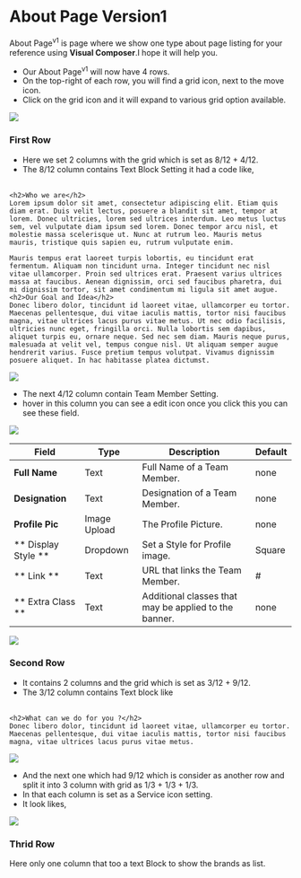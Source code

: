# About Page Version1


About Page<sup>v1</sup> is page where we show one type about page listing for your reference using **Visual Composer**.I hope it will help you.


 * Our About Page<sup>v1</sup> will now have 4 rows.
 * On the top-right of each row, you will find a grid icon, next to the move icon.
 * Click on the grid icon and it will expand to various grid option available.

![](https://raw.githubusercontent.com/ibndawood/mcwpdoc/master/assets/images/aboutv1.png)

### First Row ###
* Here we set 2 columns with the grid which is set as 8/12 + 4/12.
* The 8/12 column contains Text Block Setting it had a code like, <br/><br/>

```
<h2>Who we are</h2>
Lorem ipsum dolor sit amet, consectetur adipiscing elit. Etiam quis diam erat. Duis velit lectus, posuere a blandit sit amet, tempor at lorem. Donec ultricies, lorem sed ultrices interdum. Leo metus luctus sem, vel vulputate diam ipsum sed lorem. Donec tempor arcu nisl, et molestie massa scelerisque ut. Nunc at rutrum leo. Mauris metus mauris, tristique quis sapien eu, rutrum vulputate enim.

Mauris tempus erat laoreet turpis lobortis, eu tincidunt erat fermentum. Aliquam non tincidunt urna. Integer tincidunt nec nisl vitae ullamcorper. Proin sed ultrices erat. Praesent varius ultrices massa at faucibus. Aenean dignissim, orci sed faucibus pharetra, dui mi dignissim tortor, sit amet condimentum mi ligula sit amet augue.
<h2>Our Goal and Idea</h2>
Donec libero dolor, tincidunt id laoreet vitae, ullamcorper eu tortor. Maecenas pellentesque, dui vitae iaculis mattis, tortor nisi faucibus magna, vitae ultrices lacus purus vitae metus. Ut nec odio facilisis, ultricies nunc eget, fringilla orci. Nulla lobortis sem dapibus, aliquet turpis eu, ornare neque. Sed nec sem diam. Mauris neque purus, malesuada at velit vel, tempus congue nisl. Ut aliquam semper augue hendrerit varius. Fusce pretium tempus volutpat. Vivamus dignissim posuere aliquet. In hac habitasse platea dictumst.

```
![](https://raw.githubusercontent.com/ibndawood/mcwpdoc/master/assets/images/aboutv1-r1-c1.png)

* The next 4/12 column contain Team Member Setting.
* hover in this column you can see a edit icon once you click this you can see these field.

![](https://raw.githubusercontent.com/ibndawood/mcwpdoc/master/assets/images/about-teamMember-setting.png)

| Field | Type | Description | Default
| -- | -- | -- | -- |
| **Full Name** | Text | Full Name of a Team Member. | none
| **Designation** | Text |Designation of a Team Member.| none
| **Profile Pic** | Image Upload |The Profile Picture.| none
| ** Display Style ** | Dropdown | Set a Style for Profile image. |  Square
| ** Link ** | Text | URL that links the Team Member. |  # |
| ** Extra Class ** | Text | Additional classes that may be applied to the banner. | none

![](https://raw.githubusercontent.com/ibndawood/mcwpdoc/master/assets/images/aboutv1-r1-c2.png)

### Second Row ###

* It contains 2 columns and the grid which is set as 3/12 + 9/12.
* The 3/12 column contains Text block like <br/><br/>
```
<h2>What can we do for you ?</h2>
Donec libero dolor, tincidunt id laoreet vitae, ullamcorper eu tortor. Maecenas pellentesque, dui vitae iaculis mattis, tortor nisi faucibus magna, vitae ultrices lacus purus vitae metus.
```
![](https://raw.githubusercontent.com/ibndawood/mcwpdoc/master/assets/images/aboutv1-r2-c1.png)

* And the next one which had 9/12 which is consider as another row and split it into 3 column with grid as 1/3 + 1/3 + 1/3.
* In that each column is set as a Service icon setting.
* It look likes,

![](https://raw.githubusercontent.com/ibndawood/mcwpdoc/master/assets/images/aboutv1-r2-c2.png)

### Thrid Row ###

Here only one column that too a text Block to show the brands as list.
